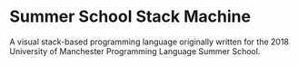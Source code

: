 # Summer School Stack Machine

A visual stack-based programming language originally written for the 2018 University of Manchester Programming Language Summer School.
